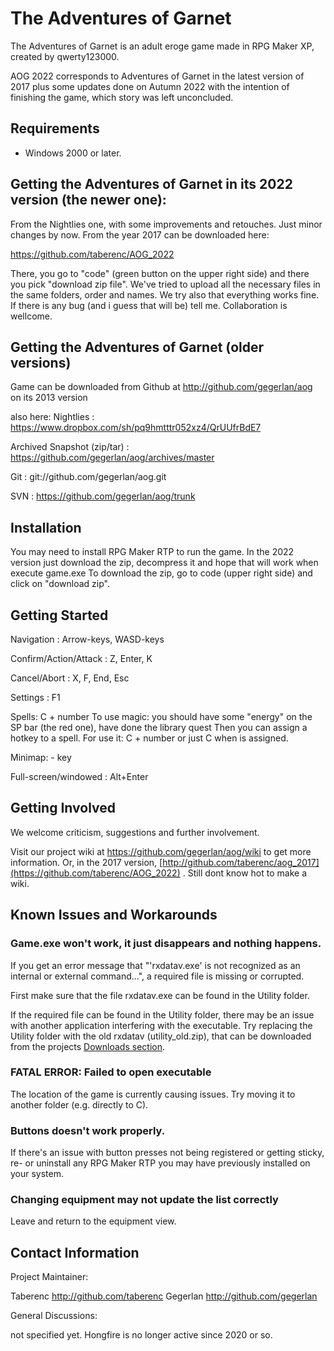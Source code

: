 # The Adventures of Garnet

The Adventures of Garnet is an adult eroge game made in RPG Maker XP, created by qwerty123000.

AOG 2022 corresponds to Adventures of Garnet in the latest version of 2017 plus some updates done on Autumn 2022 with the intention of finishing the game, which story was left unconcluded.

## Requirements

* Windows 2000 or later.

## Getting the Adventures of Garnet in its 2022 version (the newer one):

From the Nightlies one, with some improvements and retouches. Just minor changes by now.
From the year 2017 can be downloaded here:

https://github.com/taberenc/AOG_2022

There, you go to "code" (green button on the upper right side) and there you pick "download zip file".
We've tried to upload all the necessary files in the same folders, order and names.
We try also that everything works fine. If there is any bug (and i guess that will be) tell me. 
Collaboration is wellcome.

## Getting the Adventures of Garnet (older versions)

Game can be downloaded from Github at http://github.com/gegerlan/aog on its 2013 version

also here: Nightlies : https://www.dropbox.com/sh/pq9hmtttr052xz4/QrUUfrBdE7

Archived Snapshot (zip/tar) : https://github.com/gegerlan/aog/archives/master

Git : git://github.com/gegerlan/aog.git

SVN : https://github.com/gegerlan/aog/trunk


## Installation

You may need to install RPG Maker RTP to run the game.
In the 2022 version just download the zip, decompress it and hope that will work when execute game.exe
To download the zip, go to code (upper right side) and click on "download zip".

## Getting Started

Navigation : Arrow-keys, WASD-keys

Confirm/Action/Attack : Z, Enter, K

Cancel/Abort : X, F, End, Esc

Settings : F1

Spells: C + number 
To use magic: you should have some "energy" on the SP bar (the red one), have done the library quest
Then you can assign a hotkey to a spell. For use it: C + number or just C when is assigned.

Minimap: - key

Full-screen/windowed : Alt+Enter


## Getting Involved

We welcome criticism, suggestions and further involvement.

Visit our project wiki at https://github.com/gegerlan/aog/wiki to get more information.
Or, in the 2017 version, [http://github.com/taberenc/aog_2017](https://github.com/taberenc/AOG_2022) . Still dont know hot to make a wiki.


## Known Issues and Workarounds


### Game.exe won't work, it just disappears and nothing happens.

If you get an error message that "'rxdatav.exe' is not recognized as an internal or external command...", a required file is missing or corrupted.

First make sure that the file rxdatav.exe can be found in the Utility folder.

If the required file can be found in the Utility folder, there may be an issue with another application interfering with the executable. Try replacing the Utility folder with the old rxdatav (utility_old.zip), that can be downloaded from the projects [Downloads section](https://github.com/gegerlan/aog/downloads).

### FATAL ERROR: Failed to open executable

The location of the game is currently causing issues. Try moving it to another folder (e.g. directly to C).

### Buttons doesn't work properly.

If there's an issue with button presses not being registered or getting sticky, re- or uninstall any RPG Maker RTP you may have previously installed on your system.

### Changing equipment may not update the list correctly

Leave and return to the equipment view.


## Contact Information

Project Maintainer:

Taberenc http://github.com/taberenc 
Gegerlan http://github.com/gegerlan



General Discussions:

not specified yet. Hongfire is no longer active since 2020 or so.
